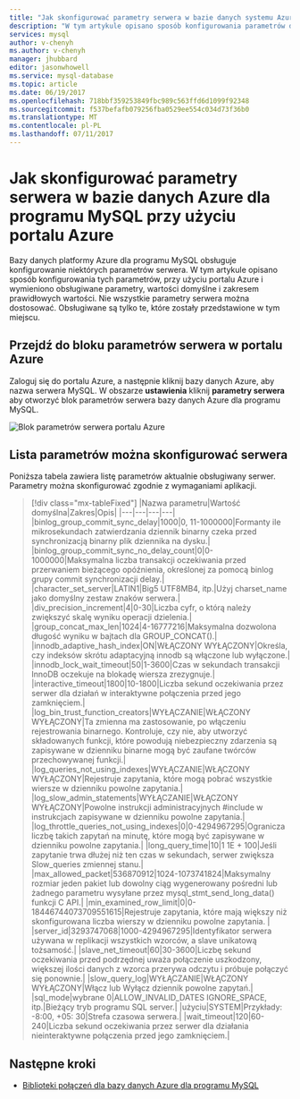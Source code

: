 ```yaml
---
title: "Jak skonfigurować parametry serwera w bazie danych systemu Azure dla programu MySQL | Dokumentacja firmy Microsoft"
description: "W tym artykule opisano sposób konfigurowania parametrów dostępnego serwera w bazie danych Azure dla programu MySQL przy użyciu portalu Azure."
services: mysql
author: v-chenyh
ms.author: v-chenyh
manager: jhubbard
editor: jasonwhowell
ms.service: mysql-database
ms.topic: article
ms.date: 06/19/2017
ms.openlocfilehash: 718bbf359253849fbc989c563ffd6d1099f92348
ms.sourcegitcommit: f537befafb079256fba0529ee554c034d73f36b0
ms.translationtype: MT
ms.contentlocale: pl-PL
ms.lasthandoff: 07/11/2017
---
```

# <a name="how-to-configure-server-parameters-in-azure-database-for-mysql-using-the-azure-portal"></a>Jak skonfigurować parametry serwera w bazie danych Azure dla programu MySQL przy użyciu portalu Azure

Bazy danych platformy Azure dla programu MySQL obsługuje konfigurowanie niektórych parametrów serwera. W tym artykule opisano sposób konfigurowania tych parametrów, przy użyciu portalu Azure i wymieniono obsługiwane parametry, wartości domyślne i zakresem prawidłowych wartości. Nie wszystkie parametry serwera można dostosować. Obsługiwane są tylko te, które zostały przedstawione w tym miejscu.

## <a name="navigate-to-server-parameters-blade-on-azure-portal"></a>Przejdź do bloku parametrów serwera w portalu Azure

Zaloguj się do portalu Azure, a następnie kliknij bazy danych Azure, aby nazwa serwera MySQL. W obszarze **ustawienia** kliknij **parametry serwera** aby otworzyć blok parametrów serwera bazy danych Azure dla programu MySQL.

![Blok parametrów serwera portalu Azure](./media/howto-server-parameters/auzre-portal-server-parameters.png)

## <a name="list-of-configurable-server-parameters"></a>Lista parametrów można skonfigurować serwera

Poniższa tabela zawiera listę parametrów aktualnie obsługiwany serwer. Parametry można skonfigurować zgodnie z wymaganiami aplikacji.

> [!div class="mx-tableFixed"]
|Nazwa parametru|Wartość domyślna|Zakres|Opis|
|---|---|---|---|
|binlog_group_commit_sync_delay|1000|0, 11-1000000|Formanty ile mikrosekundach zatwierdzania dziennik binarny czeka przed synchronizacją binarny plik dziennika na dysku.|
|binlog_group_commit_sync_no_delay_count|0|0-1000000|Maksymalna liczba transakcji oczekiwania przed przerwaniem bieżącego opóźnienia, określonej za pomocą binlog grupy commit synchronizacji delay.|
|character_set_server|LATIN1|Big5 UTF8MB4, itp.|Użyj charset_name jako domyślny zestaw znaków serwera.|
|div_precision_increment|4|0-30|Liczba cyfr, o którą należy zwiększyć skalę wyniku operacji dzielenia.|
|group_concat_max_len|1024|4-16777216|Maksymalna dozwolona długość wyniku w bajtach dla GROUP_CONCAT().|
|innodb_adaptive_hash_index|ON|WŁĄCZONY WYŁĄCZONY|Określa, czy indeksów skrótu adaptacyjną innodb są włączone lub wyłączone.|
|innodb_lock_wait_timeout|50|1-3600|Czas w sekundach transakcji InnoDB oczekuje na blokadę wiersza zrezygnuje.|
|interactive_timeout|1800|10-1800|Liczba sekund oczekiwania przez serwer dla działań w interaktywne połączenia przed jego zamknięciem.|
|log_bin_trust_function_creators|WYŁĄCZANIE|WŁĄCZONY WYŁĄCZONY|Ta zmienna ma zastosowanie, po włączeniu rejestrowania binarnego. Kontroluje, czy nie, aby utworzyć składowanych funkcji, które powodują niebezpieczny zdarzenia są zapisywane w dzienniku binarne mogą być zaufane twórców przechowywanej funkcji.|
|log_queries_not_using_indexes|WYŁĄCZANIE|WŁĄCZONY WYŁĄCZONY|Rejestruje zapytania, które mogą pobrać wszystkie wiersze w dzienniku powolne zapytania.|
|log_slow_admin_statements|WYŁĄCZANIE|WŁĄCZONY WYŁĄCZONY|Powolne instrukcji administracyjnych #include w instrukcjach zapisywane w dzienniku powolne zapytania.|
|log_throttle_queries_not_using_indexes|0|0-4294967295|Ogranicza liczbę takich zapytań na minutę, które mogą być zapisywane w dzienniku powolne zapytania.|
|long_query_time|10|1 1E + 100|Jeśli zapytanie trwa dłużej niż ten czas w sekundach, serwer zwiększa Slow_queries zmiennej stanu.|
|max_allowed_packet|536870912|1024-1073741824|Maksymalny rozmiar jeden pakiet lub dowolny ciąg wygenerowany pośredni lub żadnego parametru wysyłane przez mysql_stmt_send_long_data() funkcji C API.|
|min_examined_row_limit|0|0-18446744073709551615|Rejestruje zapytania, które mają większy niż skonfigurowana liczba wierszy w dzienniku powolne zapytania. |
|server_id|3293747068|1000-4294967295|Identyfikator serwera używana w replikacji wszystkich wzorców, a slave unikatową tożsamość.|
|slave_net_timeout|60|30-3600|Liczbę sekund oczekiwania przed podrzędnej uważa połączenie uszkodzony, większej ilości danych z wzorca przerywa odczytu i próbuje połączyć się ponownie.|
|slow_query_log|WYŁĄCZANIE|WŁĄCZONY WYŁĄCZONY|Włącz lub Wyłącz dziennik powolne zapytań.|
|sql_mode|wybrane 0|ALLOW_INVALID_DATES IGNORE_SPACE, itp.|Bieżący tryb programu SQL server.|
|użyciu|SYSTEM|Przykłady: -8:00, +05: 30|Strefa czasowa serwera.|
|wait_timeout|120|60-240|Liczba sekund oczekiwania przez serwer dla działania nieinteraktywne połączenia przed jego zamknięciem.|

## <a name="next-steps"></a>Następne kroki
- [Biblioteki połączeń dla bazy danych Azure dla programu MySQL](concepts-connection-libraries.md)
